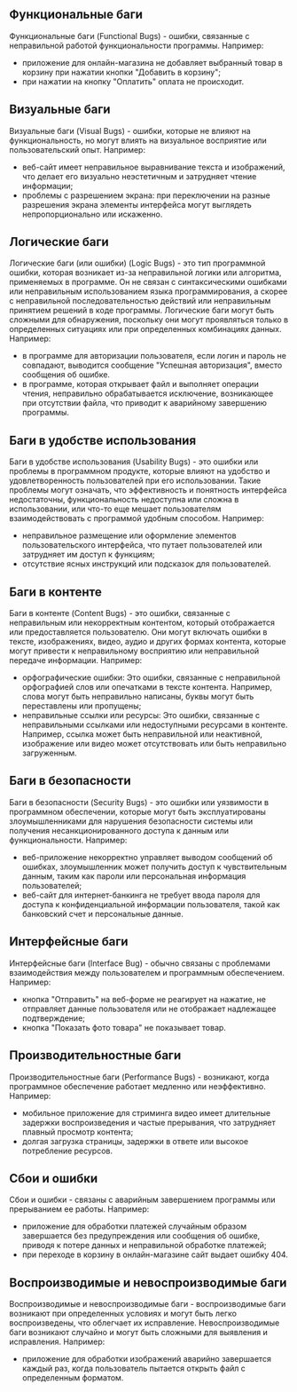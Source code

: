 ## Функциональные баги

Функциональные баги  (Functional Bugs) -  ошибки, связанные с неправильной работой функциональности программы. Например:
- приложение для онлайн-магазина не добавляет выбранный товар в корзину при нажатии кнопки "Добавить в корзину";
- при нажатии на кнопку "Оплатить" оплата не происходит.

## Визуальные баги

Визуальные баги (Visual Bugs) - ошибки, которые не влияют на функциональность, но могут влиять на визуальное восприятие или пользовательский опыт. Например:
- веб-сайт имеет неправильное выравнивание текста и изображений, что делает его визуально неэстетичным и затрудняет чтение информации;
- проблемы с разрешением экрана: при переключении на разные разрешения экрана элементы интерфейса могут выглядеть непропорционально или искаженно.

## Логические баги
Логические баги (или ошибки) (Logic Bugs) - это тип программной ошибки, которая возникает из-за неправильной логики или алгоритма, применяемых в программе. Он не связан с синтаксическими ошибками или неправильным использованием языка программирования, а скорее с неправильной последовательностью действий или неправильным принятием решений в коде программы. Логические баги могут быть сложными для обнаружения, поскольку они могут проявляться только в определенных ситуациях или при определенных комбинациях данных. Например:
- в программе для авторизации пользователя, если логин и пароль не совпадают, выводится сообщение "Успешная авторизация", вместо сообщения об ошибке.
- в программе, которая открывает файл и выполняет операции чтения, неправильно обрабатывается исключение, возникающее при отсутствии файла, что приводит к аварийному завершению программы.

##  Баги в удобстве использования

Баги в удобстве использования (Usability Bugs) - это ошибки или проблемы в программном продукте, которые влияют на удобство и удовлетворенность пользователей при его использовании. Такие проблемы могут означать, что эффективность и понятность интерфейса недостаточны, функциональность недоступна или сложна в использовании, или что-то еще мешает пользователям взаимодействовать с программой удобным способом. Например:
- неправильное размещение или оформление элементов пользовательского интерфейса, что путает пользователей или затрудняет им доступ к функциям;
- отсутствие ясных инструкций или подсказок для пользователей.

## Баги в контенте

Баги в контенте (Content Bugs) - это ошибки, связанные с неправильным или некорректным контентом, который отображается или предоставляется пользователю. Они могут включать ошибки в тексте, изображениях, видео, аудио и других формах контента, которые могут привести к неправильному восприятию или неправильной передаче информации. Например:
- орфографические ошибки: Это ошибки, связанные с неправильной орфографией слов или опечатками в тексте контента. Например, слова могут быть неправильно написаны, буквы могут быть переставлены или пропущены;
- неправильные ссылки или ресурсы: Это ошибки, связанные с неправильными ссылками или недоступными ресурсами в контенте. Например, ссылка может быть неправильной или неактивной, изображение или видео может отсутствовать или быть неправильно загруженным.

##  Баги в безопасности

Баги в безопасности (Security Bugs) - это ошибки или уязвимости в программном обеспечении, которые могут быть эксплуатированы злоумышленниками для нарушения безопасности системы или получения несанкционированного доступа к данным или функциональности. Например:
- веб-приложение некорректно управляет выводом сообщений об ошибках, злоумышленник может получить доступ к чувствительным данным, таким как пароли или персональная информация пользователей;
- веб-сайт для интернет-банкинга не требует ввода пароля для доступа к конфиденциальной информации пользователя, такой как банковский счет и персональные данные.

## Интерфейсные баги

Интерфейсные баги (Interface Bug) - обычно связаны с проблемами взаимодействия между пользователем и программным обеспечением. Например:
-  кнопка "Отправить" на веб-форме не реагирует на нажатие, не отправляет данные пользователя или не отображает надлежащее подтверждение;
-  кнопка "Показать фото товара" не показывает товар.

## Производительностные баги

Производительностные баги (Performance Bugs) - возникают, когда программное обеспечение работает медленно или неэффективно. Например:
- мобильное приложение для стриминга видео имеет длительные задержки воспроизведения и частые прерывания, что затрудняет плавный просмотр контента;
- долгая загрузка страницы, задержки в ответе или высокое потребление ресурсов.

## Сбои и ошибки

Сбои и ошибки - связаны с аварийным завершением программы или прерыванием ее работы. Например:
- приложение для обработки платежей случайным образом завершается без предупреждения или сообщения об ошибке, приводя к потере данных и неправильной обработке платежей;
- при переходе в корзину в онлайн-магазине сайт выдает ошибку 404.


## Воспроизводимые и невоспроизводимые баги

Воспроизводимые и невоспроизводимые баги - воспроизводимые баги возникают при определенных условиях и могут быть легко воспроизведены, что облегчает их исправление. Невоспроизводимые баги возникают случайно и могут быть сложными для выявления и исправления. Например:
- приложение для обработки изображений аварийно завершается каждый раз, когда пользователь пытается открыть файл с определенным форматом.



